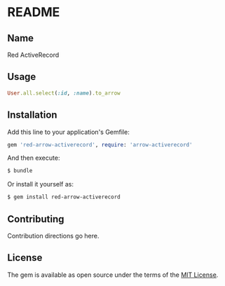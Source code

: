 # README

## Name
Red ActiveRecord

## Usage

```rb
User.all.select(:id, :name).to_arrow
```

## Installation
Add this line to your application's Gemfile:

```ruby
gem 'red-arrow-activerecord', require: 'arrow-activerecord'
```

And then execute:
```bash
$ bundle
```

Or install it yourself as:
```bash
$ gem install red-arrow-activerecord
```

## Contributing
Contribution directions go here.

## License
The gem is available as open source under the terms of the [MIT License](http://opensource.org/licenses/MIT).
